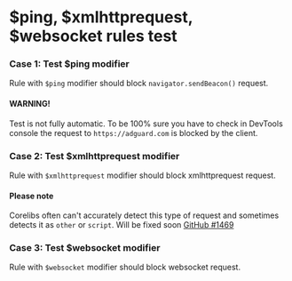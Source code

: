 # $ping, $xmlhttprequest, $websocket rules test 

### Case 1: Test $ping modifier
Rule with `$ping` modifier should block `navigator.sendBeacon()` request.
#### WARNING!
Test is not fully automatic. To be 100% sure you have to check in DevTools console the request to `https://adguard.com` is blocked by the client.

### Case 2: Test $xmlhttprequest modifier
Rule with `$xmlhttprequest` modifier should block xmlhttprequest request.
#### Please note
Corelibs often can't accurately detect this type of request and sometimes detects it as `other` or `script`.
Will be fixed soon [GitHub #1469](https://github.com/AdguardTeam/CoreLibs/issues/1469)

### Case 3: Test $websocket modifier
Rule with `$websocket` modifier should block websocket request.
